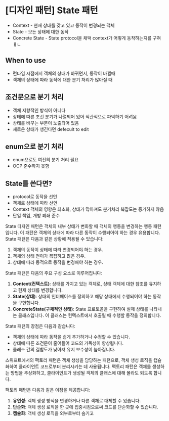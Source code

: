 # [디자인 패턴] State 패턴

- Context - 현재 상태를 갖고 있고 동작이 변경되는 객체
- State - 모든 상태에 대한 동작
- Concrete State - State protocol을 채택 context가 어떻게 동작하는지를 구혀ㅐㄴ

## When to use

- 런타임 시점에서 객체의 상태가 바뀌면서, 동작이 바뀔때
- 객체의 상태에 따라 동작에 대한 분기 처리가 많아질 때

## 조건문으로 분기 처리

- 객체 지향적인 방식이 아니다
- 상태에 따른 조건 분기가 나열되어 있어 직관적으로 파악하기 어려움
- 상태를 바꾸는 부분이 노출되어 있음
- 새로운 상태가 생긴다면 defecult to edit

## enum으로 분기 처리

- enum으로도 여전히 분기 처리 필요
- OCP 준수하지 못함

## State를 쓴다면?

- protocol로 동작을 선언
- 객체로 상태에 따라 선언
- Context 객체의 영향은 최소화, 상태가 많아져도 분기처리 복잡도는 증가하지 않음
- 단일 책임, 개방 폐쇄 준수

State 디자인 패턴은 객체의 내부 상태가 변화할 때 객체의 행동을 변경하는 행동 패턴입니다. 이 패턴은 객체의 상태에 따라 다른 동작이 수행되어야 하는 경우 유용합니다. State 패턴은 다음과 같은 상황에 적용될 수 있습니다:

1. 객체의 동작이 상태에 따라 변경되어야 하는 경우.
2. 객체의 상태 전이가 복잡하고 많은 경우.
3. 상태에 따라 동적으로 동작을 변경해야 하는 경우.

State 패턴은 다음의 주요 구성 요소로 이루어집니다:

1. **Context(컨텍스트)**: 상태를 가지고 있는 객체로, 상태 객체에 대한 참조를 유지하고 현재 상태를 변경합니다.
2. **State(상태)**: 상태의 인터페이스를 정의하고 해당 상태에서 수행되어야 하는 동작을 구현합니다.
3. **ConcreteState(구체적인 상태)**: State 프로토콜을 구현하여 실제 상태를 나타내는 클래스입니다. 이 클래스는 컨텍스트에서 호출될 때 수행할 동작을 정의합니다.

State 패턴의 장점은 다음과 같습니다:

- 객체의 상태에 따라 동작을 쉽게 추가하거나 수정할 수 있습니다.
- 상태에 따른 조건문이 줄어들어 코드의 가독성이 향상됩니다.
- 클래스 간의 결합도가 낮아져 유지 보수성이 높아집니다.

스위프트에서의 팩토리 패턴은 객체 생성을 담당하는 패턴으로, 객체 생성 로직을 캡슐화하여 클라이언트 코드로부터 분리시키는 데 사용됩니다. 팩토리 패턴은 객체를 생성하는 방법을 추상화하고, 클라이언트가 생성될 객체의 클래스에 대해 몰라도 되도록 합니다.

팩토리 패턴은 다음과 같은 이점을 제공합니다:

1. **유연성**: 객체 생성 방식을 변경하거나 다른 객체로 대체할 수 있습니다.
2. **단순화**: 객체 생성 로직을 한 곳에 집중시킴으로써 코드를 단순화할 수 있습니다.
3. **캡슐화**: 객체 생성 로직을 외부로부터 숨기고